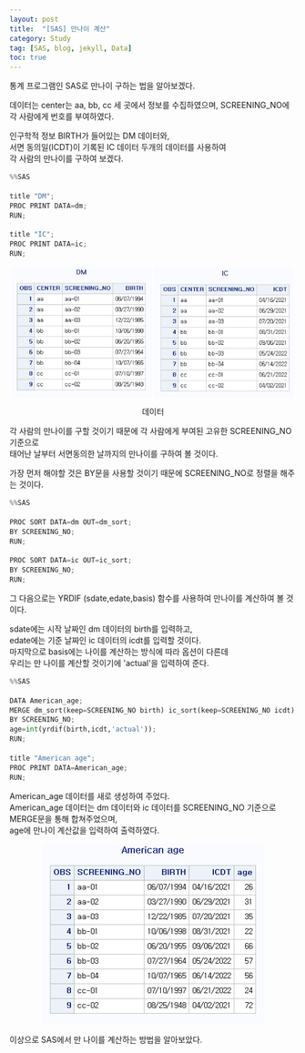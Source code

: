 ```yaml
---
layout: post
title:  "[SAS] 만나이 계산"
category: Study
tag: [SAS, blog, jekyll, Data]
toc: true
---
```


통계 프로그램인 SAS로 만나이 구하는 법을 알아보겠다.

데이터는 center는 aa, bb, cc 세 곳에서 정보를 수집하였으며, SCREENING_NO에 각 사람에게 번호를 부여하였다. 

인구학적 정보 BIRTH가 들어있는 DM 데이터와, <br/>서면 동의일(ICDT)이 기록된 IC 데이터 두개의 데이터를 사용하여 <br/>각 사람의 만나이를 구하여 보겠다.

```python
%%SAS

title "DM";
PROC PRINT DATA=dm;
RUN;

title "IC";
PROC PRINT DATA=ic;
RUN;
```

<p align="center">
  <img src="/study/img/SAS/만나이 계산/dm.png" align="center" width="49%">
  <img src="/study/img/SAS/만나이 계산/ic.png" align="center" width="49%">
  <figcaption align="center">데이터</figcaption>
</p>

각 사람의 만나이를 구할 것이기 때문에 각 사람에게 부여된 고유한 SCREENING_NO 기준으로 <br/>태어난 날부터 서면동의한 날까지의 만나이를 구하여 볼 것이다.

가장 먼저 해야할 것은 BY문을 사용할 것이기 때문에 SCREENING_NO로 정렬을 해주는 것이다.

```python
%%SAS

PROC SORT DATA=dm OUT=dm_sort; 
BY SCREENING_NO;
RUN;

PROC SORT DATA=ic OUT=ic_sort; 
BY SCREENING_NO;
RUN;
```

그 다음으로는 YRDIF (sdate,edate,basis) 함수를 사용하여 만나이를 계산하여 볼 것이다.

sdate에는 시작 날짜인 dm 데이터의 birth를 입력하고,<br/>edate에는 기준 날짜인 ic 데이터의 icdt를 입력할 것이다.<br/>마지막으로 basis에는 나이를 계산하는 방식에 따라 옵션이 다른데 <br/>우리는 만 나이를 계산할 것이기에 'actual'을 입력하여 준다.

```python
%%SAS

DATA American_age;
MERGE dm_sort(keep=SCREENING_NO birth) ic_sort(keep=SCREENING_NO icdt); 
BY SCREENING_NO;
age=int(yrdif(birth,icdt,'actual'));
RUN;

title "American age";
PROC PRINT DATA=American_age;
RUN;
```

American_age 데이터를 새로 생성하여 주었다. <br/>American_age 데이터는 dm 데이터와 ic 데이터를 SCREENING_NO 기준으로 MERGE문을 통해 합쳐주었으며,<br/> age에 만나이 계산값을 입력하여 출력하였다.

<p align="center"><img src="/study/img/SAS/만나이 계산/age.png"></p>

이상으로 SAS에서 만 나이를 계산하는 방법을 알아보았다.
